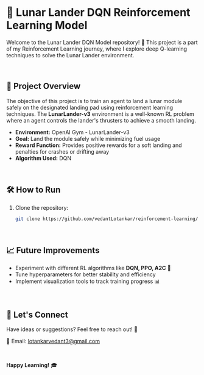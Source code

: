 # 🚀 Lunar Lander DQN Reinforcement Learning Model  

Welcome to the Lunar Lander DQN Model repository! 🎉 This project is a part of my Reinforcement Learning journey, where I explore deep Q-learning techniques to solve the Lunar Lander environment.

<br/>

## 🎯 Project Overview  

The objective of this project is to train an agent to land a lunar module safely on the designated landing pad using reinforcement learning techniques. The **LunarLander-v3** environment is a well-known RL problem where an agent controls the lander's thrusters to achieve a smooth landing.  

- **Environment:** OpenAI Gym - LunarLander-v3  
- **Goal:** Land the module safely while minimizing fuel usage  
- **Reward Function:** Provides positive rewards for a soft landing and penalties for crashes or drifting away  
- **Algorithm Used:** DQN 

<br/>

## 🛠️ How to Run  

1. Clone the repository:  
   ```bash
   git clone https://github.com/vedantLotankar/reinforcement-learning/LunarLander-v3.git
   ```   

<br/>

## 📈 Future Improvements  

- Experiment with different RL algorithms like **DQN, PPO, A2C** 🎯  
- Tune hyperparameters for better stability and efficiency  
- Implement visualization tools to track training progress 📊  

<br/>

## 🤝 Let's Connect  

Have ideas or suggestions? Feel free to reach out! 🤝  

📧 Email: [lotankarvedant3@gmail.com](mailto:lotankarvedant3@gmail.com)  

<br/>

**Happy Learning!** 🎓
